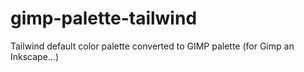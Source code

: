 # gimp-palette-tailwind
Tailwind default color palette converted to GIMP palette (for Gimp an Inkscape...)
